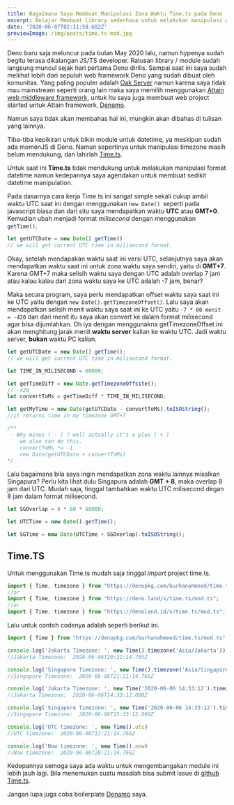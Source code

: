 ```yaml
---
title: Bagaimana Saya Membuat Manipulasi Zona Waktu Time.ts pada Deno
excerpt: Belajar Membuat library sederhana untuk melakukan manipulasi waktu pada Deno.
date: '2020-06-07T02:11:58.682Z'
previewImage: /img/posts/time.ts-mod.jpg
---
```

Deno baru saja meluncur pada bulan May 2020 lalu, namun hypenya sudah begitu terasa dikalangan JS/TS developer. Ratusan library / module sudah langsung muncul sejak hari pertama Deno dirilis. Sampai saat ini saya sudah meliihat lebih dari sepuluh web framework Deno yang sudah dibuat oleh komunitas. Yang paling populer adalah [Oak Server](https://deno.land/x/oak) namun karena saya tidak mau mainstream seperti orang lain maka saya memilih menggunakan [Attain web middleware framework](https://deno.land/x/attain), untuk itu saya juga membuat web project started untuk Attain framework, [Denamo](https://github.com/burhanahmeed/Denamo).

Namun saya tidak akan membahas hal ini, mungkin akan dibahas di tulisan yang lainnya.

Tiba-tiba kepikiran untuk bikin module untuk datetime, ya meskipun sudah ada momenJS di Deno. Namun sepertinya untuk manipulasi timezone masih belum mendukung, dan lahirlah [Time.ts](https://deno.land/x/time.ts).

Untuk saat ini **Time.ts** tidak mendukung untuk melakukan manipulasi format datetime namun kedepannya saya agendakan untuk membuat sedikit datetime manipulation. 

Pada dasarnya cara kerja Time.ts ini sangat simple sekali cukup ambil waktu UTC saat ini dengan menggunakan `new Date() `seperti pada javascript biasa dan dari situ saya mendapatkan waktu **UTC** atau **GMT+0**. Kemudian ubah menjadi format *milisecond* dengan menggunakan `getTime()`.

```javascript
let getUTCDate = new Date().getTime()
// we will get current UTC time in milisecond format.
```

Okay, setelah mendapakan waktu saat ini versi UTC, selanjutnya saya akan mendapatkan waktu saat ini untuk zona waktu saya sendiri, yaitu di **GMT+7**. Karena GMT+7 maka selisih waktu saya dengan UTC adalah overlap 7 jam atau kalau kalau dari zona waktu saya ke UTC adalah -7 jam, benar?

Maka secara program, saya perlu mendapatkan offset waktu saya saat ini ke UTC yaitu dengan `new Date().getTimezoneOffset()`. Lalu saya akan mendapatkan selisih menit waktu saya saat ini ke UTC yaitu  `-7 * 60 menit = -420` dan dari menit itu saya akan convert ke dalam format milisecond agar bisa dijumlahkan. Oh iya dengan menggunakna getTimezoneOffset ini akan menghitung jarak menit **waktu server** kalian ke waktu UTC. Jadi waktu server, **bukan** waktu PC kalian.

```javascript
let getUTCDate = new Date().getTime();
// we will get current UTC time in milisecond format.

let TIME_IN_MILISECOND = 60000;

let getTimeDiff = new Date.getTimezoneOffsite();
// -420
let convertToMs = getTimeDiff * TIME_IN_MILISECOND;

let getMyTime = new Date(getUTCDate - convertToMs).toISOString();
//it returns time in my timezone GMT+7

/**
 - Why minus ( - ) ? well actually it's a plus ( + )
    we also can do this.
    convertToMs *= -1
    new Date(getUTCDate + convertToMs)
*/

```

Lalu bagaimana bila saya ingin mendapatkan zona waktu lainnya misalkan Singapura? Perlu kita lihat dulu Singapura adalah **GMT + 8**, maka overlap 8 jam dari UTC. Mudah saja, tinggal tambahkan waktu UTC milisecond degan 8 jam dalam format milisecond.

```javascript
let SGOverlap = 8 * 60 * 60000;

let UTCTime = new Date().getTime();

let SGTime = new Date(UTCTime + SGOverlap).toISOString();
```

## Time.TS

Untuk menggunakan Time.ts mudah saja tinggal *import* project time.ts.

```javascript
import { Time, timezone } from "https://denopkg.com/burhanahmeed/time.ts/mod.ts";
//or
import { Time, timezone } from "https://deno.land/x/time.ts/mod.ts";
//or
import { Time, timezone } from "https://denoland.id/x/time.ts/mod.ts";
```

Lalu untuk contoh codenya adalah seperti berikut ini.

```javascript
import { Time } from "https://denopkg.com/burhanahmeed/time.ts/mod.ts";

console.log('Jakarta Timezone: ', new Time().timezone('Asia/Jakarta'))
//Jakarta Timezone:  2020-06-06T20:21:14.765Z

console.log('Singapore Timezone: ', new Time().timezone('Asia/Singapore'))
//Singapore Timezone:  2020-06-06T21:21:14.766Z

console.log('Jakarta Timezone: ', new Time('2020-06-06 14:33:12').timezone('Asia/Jakarta'))
//Jakarta Timezone:  2020-06-06T14:33:12.000Z

console.log('Singapore Timezone: ', new Time('2020-06-06 14:33:12').timezone('Asia/Singapore'))
//Singapore Timezone:  2020-06-06T15:33:12.000Z

console.log('UTC timezone: ', new Time().utc)
//UTC timezone:  2020-06-06T13:21:14.766Z

console.log('Now timezone: ', new Time().now)
//Now timezone:  2020-06-06T20:21:14.766Z
```

Kedepannya semoga saya ada waktu untuk mengembangakan module ini lebih jauh lagi. Bila menemukan suatu masalah bisa submit issue di [github Time.ts](https://github.com/burhanahmeed/time.ts).

Jangan lupa juga coba boilerplate [Denamo](https://github.com/burhanahmeed/Denamo) saya.